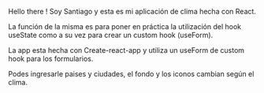 Hello there ! Soy Santiago y esta es mi aplicación de clima hecha con React.

La función de la misma es para poner en práctica la utilización del hook useState como a su vez para crear un custom hook (useForm).

La app esta hecha con Create-react-app y utiliza un useForm de custom hook para los formularios.

Podes ingresarle paises y ciudades, el fondo y los iconos cambian según el clima.
